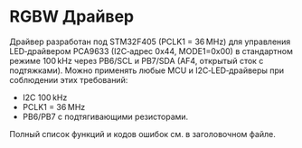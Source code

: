 # RGBW Драйвер 
Драйвер разработан под STM32F405 (PCLK1 = 36 MHz) для управления LED‑драйвером PCA9633 (I2C‑адрес 0x44, MODE1=0x00) в стандартном режиме 100 kHz через PB6/SCL и PB7/SDA (AF4, открытый сток с подтяжками). 
Можно применять любые MCU и I2C‑LED‑драйверы при соблюдении этих требований: 
- I2C 100 kHz 
- PCLK1 = 36 MHz
- PB6/PB7 с подтягивающими резисторами.

Полный список функций и кодов ошибок см. в заголовочном файле.
